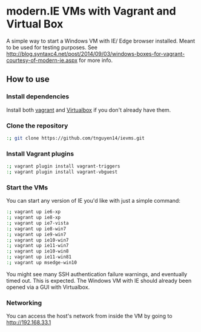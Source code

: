 # modern.IE VMs with Vagrant and Virtual Box

A simple way to start a Windows VM with IE/ Edge browser installed. Meant to be used for testing purposes. See <http://blog.syntaxc4.net/post/2014/09/03/windows-boxes-for-vagrant-courtesy-of-modern-ie.aspx> for more info.

## How to use

### Install dependencies
Install both [vagrant](https://www.vagrantup.com/downloads.html) and [Virtualbox](https://www.virtualbox.org/wiki/Downloads) if you don't already have them.

### Clone the repository

```sh
:; git clone https://github.com/tnguyen14/ievms.git
```

### Install Vagrant plugins

```sh
:; vagrant plugin install vagrant-triggers
:; vagrant plugin install vagrant-vbguest
```

### Start the VMs
You can start any version of IE you'd like with just a simple command:

```sh
:; vagrant up ie6-xp
:; vagrant up ie8-xp
:; vagrant up ie7-vista
:; vagrant up ie8-win7
:; vagrant up ie9-win7
:; vagrant up ie10-win7
:; vagrant up ie11-win7
:; vagrant up ie10-win8
:; vagrant up ie11-win81
:; vagrant up msedge-win10
```

You might see many SSH authentication failure warnings, and eventually timed out. This is expected. The Windows VM with IE should already been opened via a GUI with Virtualbox.

### Networking

You can access the host's network from inside the VM by going to http://192.168.33.1
